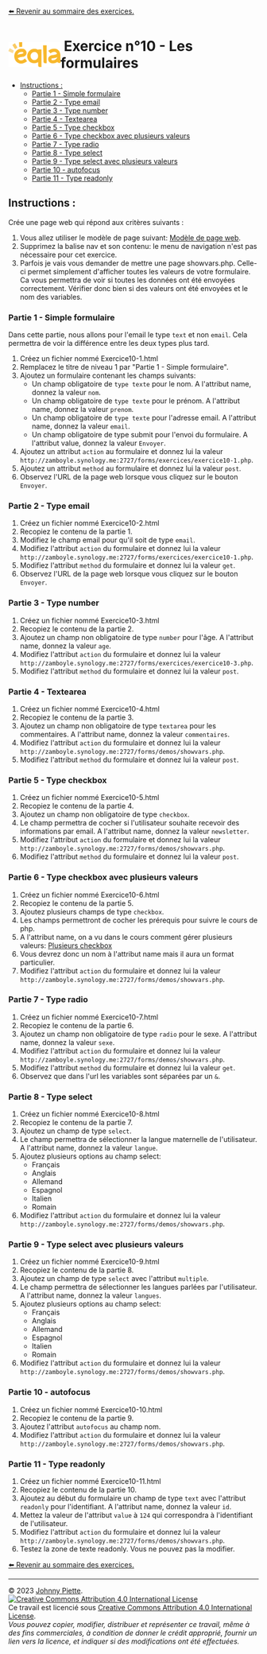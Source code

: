 
[:arrow_left: Revenir au sommaire des exercices.](/Exercices/README.md#exercices)
<h1 id="exercice10" style="display: flex; align-items: center; justify-content: center;">
    <img src="/Images/Eqla.png" style="height:50px" alt="Logo d'Eqla">
    &nbsp;Exercice n°10 - Les formulaires
</h1>


<!-- @import "[TOC]" {cmd="toc" depthFrom=1 depthTo=6 orderedList=false} -->

<!-- code_chunk_output -->

- [Instructions :](#instructions-)
  - [Partie 1 - Simple formulaire](#partie-1---simple-formulaire)
  - [Partie 2 - Type email](#partie-2---type-email)
  - [Partie 3 - Type number](#partie-3---type-number)
  - [Partie 4 - Textearea](#partie-4---textearea)
  - [Partie 5 - Type checkbox](#partie-5---type-checkbox)
  - [Partie 6 - Type checkbox avec plusieurs valeurs](#partie-6---type-checkbox-avec-plusieurs-valeurs)
  - [Partie 7 - Type radio](#partie-7---type-radio)
  - [Partie 8 - Type select](#partie-8---type-select)
  - [Partie 9 - Type select avec plusieurs valeurs](#partie-9---type-select-avec-plusieurs-valeurs)
  - [Partie 10 - autofocus](#partie-10---autofocus)
  - [Partie 11 - Type readonly](#partie-11---type-readonly)

<!-- /code_chunk_output -->

## Instructions :

Crée une page web qui répond aux critères suivants :

1. Vous allez utiliser le modèle de page suivant: [Modèle de page web](https://raw.githubusercontent.com/ZamBoyle/Eqla_HTML/master/Exercices/template.html).
2. Supprimez la balise nav et son contenu: le menu de navigation n'est pas nécessaire pour cet exercice.
3. Parfois je vais vous demander de mettre une page showvars.php. Celle-ci permet simplement d'afficher toutes les valeurs de votre formulaire. Ca vous permettra de voir si toutes les données ont été envoyées correctement. Vérifier donc bien si des valeurs ont été envoyées et le nom des variables.

### Partie 1 - Simple formulaire

Dans cette partie, nous allons pour l'email le type `text` et non `email`. Cela permettra de voir la différence entre les deux types plus tard.

1. Créez un fichier nommé Exercice10-1.html
2. Remplacez le titre de niveau 1 par "Partie 1 - Simple formulaire".
3. Ajoutez un formulaire contenant les champs suivants:
    - Un champ obligatoire de `type texte` pour le nom. A l'attribut name, donnez la valeur `nom`.
    - Un champ obligatoire de `type texte` pour le prénom. A l'attribut name, donnez la valeur `prenom`.
    - Un champ obligatoire de `type texte` pour l'adresse email. A l'attribut name, donnez la valeur `email`.
    - Un champ obligatoire de type submit pour l'envoi du formulaire. A l'attribut value, donnez la valeur `Envoyer`.
4. Ajoutez un attribut `action` au formulaire et donnez lui la valeur `http://zamboyle.synology.me:2727/forms/exercices/exercice10-1.php`.
5. Ajoutez un attribut `method` au formulaire et donnez lui la valeur `post`.
6. Observez l'URL de la page web lorsque vous cliquez sur le bouton `Envoyer`.

### Partie 2 - Type email

1. Créez un fichier nommé Exercice10-2.html
2. Recopiez le contenu de la partie 1.
3. Modifiez le champ email pour qu'il soit de type `email`.
4. Modifiez l'attribut `action` du formulaire et donnez lui la valeur `http://zamboyle.synology.me:2727/forms/exercices/exercice10-1.php`.
5. Modifiez l'attribut `method` du formulaire et donnez lui la valeur `get`.
6. Observez l'URL de la page web lorsque vous cliquez sur le bouton `Envoyer`.

### Partie 3 - Type number

1. Créez un fichier nommé Exercice10-3.html
2. Recopiez le contenu de la partie 2.
3. Ajoutez un champ non obligatoire de type `number` pour l'âge. A l'attribut name, donnez la valeur `age`.
4. Modifiez l'attribut `action` du formulaire et donnez lui la valeur `http://zamboyle.synology.me:2727/forms/exercices/exercice10-3.php`.
5. Modifiez l'attribut `method` du formulaire et donnez lui la valeur `post`.

### Partie 4 - Textearea

1. Créez un fichier nommé Exercice10-4.html
2. Recopiez le contenu de la partie 3.
3. Ajoutez un champ non obligatoire de type `textarea` pour les commentaires. A l'attribut name, donnez la valeur `commentaires`.
4. Modifiez l'attribut `action` du formulaire et donnez lui la valeur `http://zamboyle.synology.me:2727/forms/demos/showvars.php`.
5. Modifiez l'attribut `method` du formulaire et donnez lui la valeur `post`.

### Partie 5 - Type checkbox

1. Créez un fichier nommé Exercice10-5.html
2. Recopiez le contenu de la partie 4.
3. Ajoutez un champ non obligatoire de type `checkbox`.
4. Le champ permettra de cocher si l'utilisateur souhaite recevoir des informations par email. A l'attribut name, donnez la valeur `newsletter`.
5. Modifiez l'attribut `action` du formulaire et donnez lui la valeur `http://zamboyle.synology.me:2727/forms/demos/showvars.php`.
5. Modifiez l'attribut `method` du formulaire et donnez lui la valeur `post`.

### Partie 6 - Type checkbox avec plusieurs valeurs

1. Créez un fichier nommé Exercice10-6.html
2. Recopiez le contenu de la partie 5.
3. Ajoutez plusieurs champs de type `checkbox`.
4. Les champs permettront de cocher les prérequis pour suivre le cours de php.
5. A l'attribut name, on a vu dans le cours comment gérer plusieurs valeurs: [Plusieurs checkbox](https://github.com/ZamBoyle/Eqla_HTML/blob/master/Cours/README.md#checkboxSeveralValues)
6. Vous devrez donc un nom à l'attribut name mais il aura un format particulier.
7.  Modifiez l'attribut `action` du formulaire et donnez lui la valeur `http://zamboyle.synology.me:2727/forms/demos/showvars.php`.


### Partie 7 - Type radio

1. Créez un fichier nommé Exercice10-7.html
2. Recopiez le contenu de la partie 6.
3. Ajoutez un champ non obligatoire de type `radio` pour le sexe. A l'attribut name, donnez la valeur `sexe`.
4. Modifiez l'attribut `action` du formulaire et donnez lui la valeur `http://zamboyle.synology.me:2727/forms/demos/showvars.php`.
5. Modifiez l'attribut `method` du formulaire et donnez lui la valeur `get`.
6. Observez que dans l'url les variables sont séparées par un `&`.

### Partie 8 - Type select

1. Créez un fichier nommé Exercice10-8.html
2. Recopiez le contenu de la partie 7.
3. Ajoutez un champ de type `select`.
4. Le champ permettra de sélectionner la langue maternelle de l'utilisateur. A l'attribut name, donnez la valeur `langue`.
5. Ajoutez plusieurs options au champ select:
    - Français
    - Anglais
    - Allemand
    - Espagnol
    - Italien
    - Romain
6. Modifiez l'attribut `action` du formulaire et donnez lui la valeur `http://zamboyle.synology.me:2727/forms/demos/showvars.php`.

### Partie 9 - Type select avec plusieurs valeurs

1. Créez un fichier nommé Exercice10-9.html
2. Recopiez le contenu de la partie 8.
3. Ajoutez un champ de type `select` avec l'attribut `multiple`.
4. Le champ permettra de sélectionner les langues parlées par l'utilisateur. A l'attribut name, donnez la valeur `langues`.
5. Ajoutez plusieurs options au champ select:
    - Français
    - Anglais
    - Allemand
    - Espagnol
    - Italien
    - Romain
6. Modifiez l'attribut `action` du formulaire et donnez lui la valeur `http://zamboyle.synology.me:2727/forms/demos/showvars.php`.

### Partie 10 - autofocus

1. Créez un fichier nommé Exercice10-10.html
2. Recopiez le contenu de la partie 9.
3. Ajoutez l'attribut `autofocus` au champ nom.
4. Modifiez l'attribut `action` du formulaire et donnez lui la valeur `http://zamboyle.synology.me:2727/forms/demos/showvars.php`.

### Partie 11 - Type readonly

1. Créez un fichier nommé Exercice10-11.html
2. Recopiez le contenu de la partie 10.
3. Ajoutez au début du formulaire un champ de type `text` avec l'attribut `readonly` pour l'identifiant. A l'attribut name, donnez la valeur `id`.
4. Mettez la valeur de l'attribut `value` à `124` qui correspondra à l'identifiant de l'utilisateur.
5. Modifiez l'attribut `action` du formulaire et donnez lui la valeur `http://zamboyle.synology.me:2727/forms/demos/showvars.php`.
6. Testez la zone de texte readonly. Vous ne pouvez pas la modifier.



<!-- ## Correction
 Comparez le rendu de votre page avec la page web suivante: [Correction Exercie9](http://zamboyle.github.io/htmlpreview/?https://github.com/ZamBoyle/Eqla_HTML/blob/master/Exercices/Corrections/pages/Exercice9.html). -->

[:arrow_left: Revenir au sommaire des exercices.](/Exercices/README.md#exercices)

---
&copy; 2023 [Johnny Piette](https://github.com/ZamBoyle).  
[![Creative Commons Attribution 4.0 International License](https://i.creativecommons.org/l/by/4.0/88x31.png)](https://creativecommons.org/licenses/by/4.0/)  
Ce travail est licencié sous [Creative Commons Attribution 4.0 International License](https://creativecommons.org/licenses/by/4.0/).   
_Vous pouvez copier, modifier, distribuer et représenter ce travail, même à des fins commerciales, à condition de donner le crédit approprié, fournir un lien vers la licence, et indiquer si des modifications ont été effectuées._
